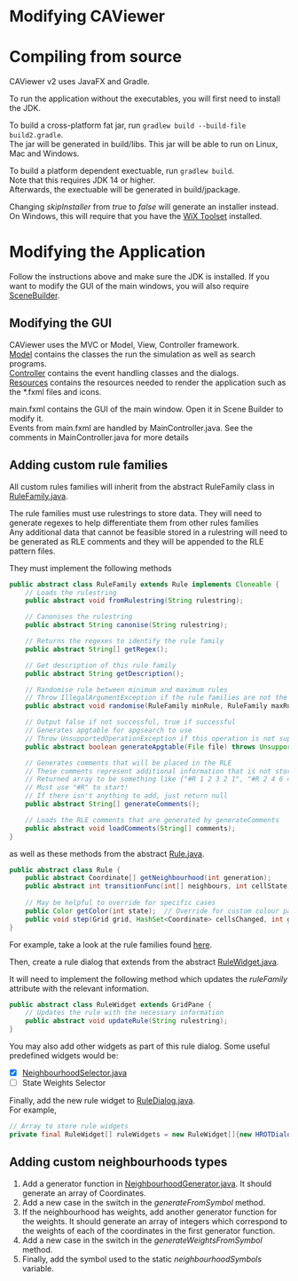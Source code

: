 # Modifying CAViewer

Compiling from source
=====================
CAViewer v2 uses JavaFX and Gradle.

To run the application without the executables, you will first need to install the JDK. <br>

To build a cross-platform fat jar, run `gradlew build --build-file build2.gradle`. <br>
The jar will be generated in build/libs. This jar will be able to run on Linux, Mac and Windows. <br>

To build a platform dependent exectuable, run `gradlew build`. <br>
Note that this requires JDK 14 or higher. <br>
Afterwards, the exectuable will be generated in build/jpackage. <br>

Changing *skipInstaller* from *true* to *false* will generate an installer instead.
On Windows, this will require that you have the [WiX Toolset](https://wixtoolset.org/) installed.

Modifying the Application
=========================
Follow the instructions above and make sure the JDK is installed.
If you want to modify the GUI of the main windows, you will also require 
[SceneBuilder](https://gluonhq.com/products/scene-builder/).

Modifying the GUI
-----------------
CAViewer uses the MVC or Model, View, Controller framework. <br>
[Model] contains the classes the run the simulation as well as search programs. <br>
[Controller] contains the event handling classes and the dialogs. <br>
[Resources] contains the resources needed to render the application such as the *.fxml files and icons. <br>

main.fxml contains the GUI of the main window. Open it in Scene Builder to modify it. <br>
Events from main.fxml are handled by MainController.java. See the comments in MainController.java for more details<br>

[Model]: src/main/java/sample/model
[Controller]: src/main/java/sample/controller
[Resources]: src/main/java/resources

Adding custom rule families
---------------------------
All custom rules families will inherit from the abstract RuleFamily class in 
[RuleFamily.java](src/main/java/sample/model/rules/RuleFamily.java).

The rule families must use rulestrings to store data. 
They will need to generate regexes to help differentiate them from other rules families<br>
Any additional data that cannot be feasible stored in a rulestring will need to be generated as RLE comments and 
they will be appended to the RLE pattern files.

They must implement the following methods
```java
public abstract class RuleFamily extends Rule implements Cloneable {
    // Loads the rulestring
    public abstract void fromRulestring(String rulestring);

    // Canonises the rulestring
    public abstract String canonise(String rulestring);

    // Returns the regexes to identify the rule family
    public abstract String[] getRegex();

    // Get description of this rule family
    public abstract String getDescription();

    // Randomise rule between minimum and maximum rules
    // Throw IllegalArgumentException if the rule families are not the correct type
    public abstract void randomise(RuleFamily minRule, RuleFamily maxRule) throws IllegalArgumentException;

    // Output false if not successful, true if successful
    // Generates apgtable for apgsearch to use
    // Throw UnsupportedOperationException if this operation is not supported
    public abstract boolean generateApgtable(File file) throws UnsupportedOperationException;

    // Generates comments that will be placed in the RLE
    // These comments represent additional information that is not stored in the rulestring (e.g. weights)
    // Returned array to be something like {"#R 1 2 3 2 1", "#R 2 4 6 4 2"}
    // Must use "#R" to start!
    // If there isn't anything to add, just return null
    public abstract String[] generateComments();

    // Loads the RLE comments that are generated by generateComments
    public abstract void loadComments(String[] comments);
}
```

as well as these methods from the abstract [Rule.java](src/main/java/sample/model/rules/Rule.java).
```java
public abstract class Rule {
    public abstract Coordinate[] getNeighbourhood(int generation);
    public abstract int transitionFunc(int[] neighbours, int cellState, int generations);
    
    // May be helpful to override for specific cases
    public Color getColor(int state);  // Override for custom colour palette
    public void step(Grid grid, HashSet<Coordinate> cellsChanged, int generation);  // Override for more specific stuff
}
```

For example, take a look at the rule families found [here](src/main/java/sample/model/rules).

Then, create a rule dialog that extends from the abstract [RuleWidget.java](src/main/java/sample/controller/dialogs/RuleWidget.java).

It will need to implement the following method which updates the *ruleFamily* attribute with the relevant information.
```java
public abstract class RuleWidget extends GridPane {
    // Updates the rule with the necessary information
    public abstract void updateRule(String rulestring);
}
```

You may also add other widgets as part of this rule dialog. Some useful predefined widgets would be:
- [x] [NeighbourhoodSelector.java](src/main/java/sample/controller/NeighbourhoodSelector.java)
- [ ] State Weights Selector

Finally, add the new rule widget to [RuleDialog.java](src/main/java/sample/controller/dialogs/RuleDialog.java). <br>
For example,
```java
// Array to store rule widgets
private final RuleWidget[] ruleWidgets = new RuleWidget[]{new HROTDialog(), new YourDialog()};
```

Adding custom neighbourhoods types
----------------------------------
1. Add a generator function in [NeighbourhoodGenerator.java](src/main/java/sample/model/NeighbourhoodGenerator.java). 
It should generate an array of Coordinates.
2. Add a new case in the switch in the *generateFromSymbol* method.
3. If the neighbourhood has weights, add another generator function for the weights. 
It should generate an array of integers which correspond to the weights of each of the 
coordinates in the first generator function.
4. Add a new case in the switch in the *generateWeightsFromSymbol* method.
5. Finally, add the symbol used to the static *neighbourhoodSymbols* variable.

